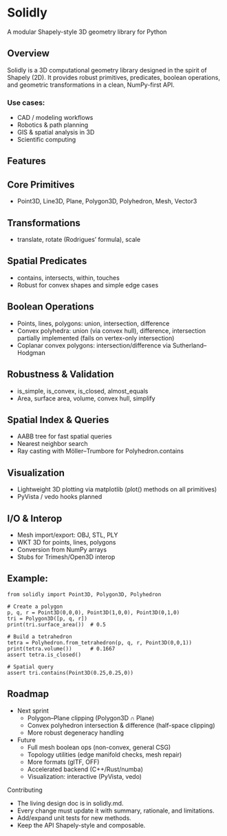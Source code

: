 # Solidly
A modular Shapely-style 3D geometry library for Python

## Overview
Solidly is a 3D computational geometry library designed in the spirit of Shapely (2D). It provides robust primitives, predicates, boolean operations, and geometric transformations in a clean, NumPy-first API.

### Use cases:
- CAD / modeling workflows
- Robotics & path planning
- GIS & spatial analysis in 3D
- Scientific computing

## Features
## Core Primitives
- Point3D, Line3D, Plane, Polygon3D, Polyhedron, Mesh, Vector3
## Transformations
- translate, rotate (Rodrigues’ formula), scale
## Spatial Predicates
- contains, intersects, within, touches
- Robust for convex shapes and simple edge cases
## Boolean Operations
- Points, lines, polygons: union, intersection, difference
- Convex polyhedra: union (via convex hull), difference, intersection partially implemented (fails on vertex-only intersection)
- Coplanar convex polygons: intersection/difference via Sutherland–Hodgman
## Robustness & Validation
- is_simple, is_convex, is_closed, almost_equals
- Area, surface area, volume, convex hull, simplify

## Spatial Index & Queries
- AABB tree for fast spatial queries
- Nearest neighbor search
- Ray casting with Möller–Trumbore for Polyhedron.contains

## Visualization
- Lightweight 3D plotting via matplotlib (plot() methods on all primitives)
- PyVista / vedo hooks planned

## I/O & Interop
- Mesh import/export: OBJ, STL, PLY
- WKT 3D for points, lines, polygons
- Conversion from NumPy arrays
- Stubs for Trimesh/Open3D interop

## Example:
```
from solidly import Point3D, Polygon3D, Polyhedron

# Create a polygon
p, q, r = Point3D(0,0,0), Point3D(1,0,0), Point3D(0,1,0)
tri = Polygon3D([p, q, r])
print(tri.surface_area())  # 0.5

# Build a tetrahedron
tetra = Polyhedron.from_tetrahedron(p, q, r, Point3D(0,0,1))
print(tetra.volume())      # 0.1667
assert tetra.is_closed()

# Spatial query
assert tri.contains(Point3D(0.25,0.25,0))
```

## Roadmap
- Next sprint
    - Polygon–Plane clipping (Polygon3D ∩ Plane)
    - Convex polyhedron intersection & difference (half-space clipping)
    - More robust degeneracy handling
- Future
    - Full mesh boolean ops (non-convex, general CSG)
    - Topology utilities (edge manifold checks, mesh repair)
    - More formats (glTF, OFF)
    - Accelerated backend (C++/Rust/numba)
    - Visualization: interactive (PyVista, vedo)

Contributing
- The living design doc is in solidly.md.
- Every change must update it with summary, rationale, and limitations.
- Add/expand unit tests for new methods.
- Keep the API Shapely-style and composable.